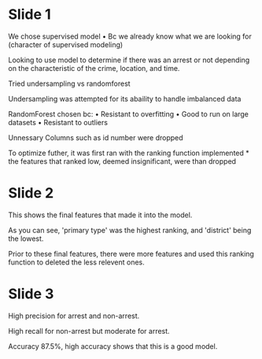 # Slide 1

We chose supervised model 
•	Bc we already know what we are looking for (character of supervised modeling)

Looking to use model to determine if there was an arrest or not depending on the characteristic of the crime, location, and time.

Tried undersampling vs randomforest

Undersampling was attempted for its abaility to handle imbalanced data

RandomForest chosen bc:
•	Resistant to overfitting 
•	Good to run on large datasets
•	Resistant to outliers

Unnessary Columns such as id number were dropped

To optimize futher, it was first ran with the ranking function implemented
    * the features that ranked low, deemed insignificant, were than dropped

# Slide 2

This shows the final features that made it into the model.

As you can see, 'primary type' was the highest ranking, and 'district' being the lowest.

Prior to these final features, there were more features and used this ranking function to deleted the less relevent ones.


# Slide 3

High precision for arrest and non-arrest.

High recall for non-arrest but moderate for arrest.

Accuracy 87.5%, high accuracy shows that this is a good model.
